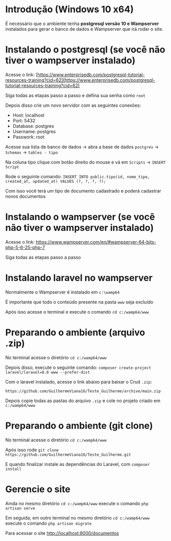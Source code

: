 # Introdução (Windows 10 x64)

É necessário que o ambiente tenha **postgresql versão 10 e Wampserver** instalados para gerar o banco de dados e Wampserver que irá rodar o site.

# Instalando o postgresql (se você não tiver o wampserver instalado)

Acesse o link: [https://www.enterprisedb.com/postgresql-tutorial-resources-training?cid=62](https://www.enterprisedb.com/postgresql-tutorial-resources-training?cid=62)

Siga todas as etapas passo a passo e defina sua senha como `root`

Depois disso crie um novo servidor com as seguintes conexões:

- Host: localhost
- Port: 5432
- Database: postgres
- Username: postgres
- Passwork: root

Acesse sua lista de banco de dados -> abra a base de dados `postgres` -> `Schemas` -> `tables - tipo`

Na coluna tipo clique com botão direito do mouse e vá em `Scripts` -> `INSERT Script`

Rode o seguinte comando: `INSERT INTO public.tipo(id, nome_tipo, created_at, updated_at) VALUES (?, ?, ?, ?);`

Com isso você terá um tipo de documento cadastrado e poderá cadastrar novos documentos

# Instalando o wampserver (se você não tiver o wampserver instalado)

Acesse o link: https://www.wampserver.com/en/#wampserver-64-bits-php-5-6-25-php-7

Siga todas as etapas passo a passo

# Instalando laravel no wampserver

Normalmente o Wampserver é instalado em `c:\wamp64`

É importante que todo o conteúdo presente na pasta `www` seja excluído

Após isso acesse o terminal e execute o comando `cd c:/wamp64/www`

# Preparando o ambiente (arquivo .zip)

No terminal acesse o diretório `cd c:/wamp64/www`

Depois disso, execute o seguinte comando: `composer create-project laravel/laravel=8.0 www --prefer-dist`

Com o laravel instalado, acesse o link abaixo para baixar o Crud `.zip`:

`https://github.com/GuilhermeViana16/Teste_Guilherme/archive/main.zip`

Depois copie todas as pastas do arquivo `.zip` e cole no projeto criado em `c:/wamp64/www`

# Preparando o ambiente (git clone)

No terminal acesse o diretório `cd c:/wamp64/www`

Após isso rode `git clone https://github.com/GuilhermeViana16/Teste_Guilherme.git`

E quando finalizar instale as dependências do Laravel, com `composer install`

# Gerencie o site

Ainda no mesmo diretório `cd c:/wamp64/www` execute o comando `php artisan serve`

Em seguida, em outro terminal no mesmo diretório `cd c:/wamp64/www` execute o comando `php artisan migrate`

Para acessar o site [http://localhost:8000/documentos](http://localhost:8000/documentos)
